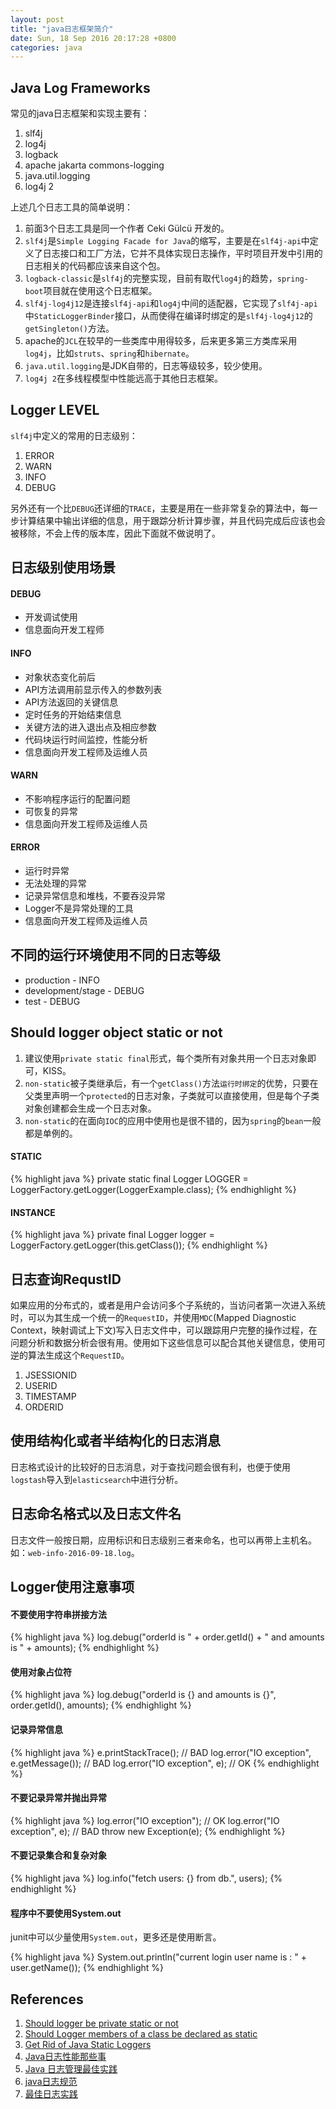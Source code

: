 ```yaml
---
layout: post
title: "java日志框架简介"
date: Sun, 18 Sep 2016 20:17:28 +0800
categories: java
---
```


Java Log Frameworks
-----

常见的java日志框架和实现主要有：

1. slf4j
2. log4j
3. logback
4. apache jakarta commons-logging
5. java.util.logging
6. log4j 2

上述几个日志工具的简单说明：

1. 前面3个日志工具是同一个作者 Ceki G&uuml;lc&uuml; 开发的。
2. `slf4j`是`Simple Logging Facade for Java`的缩写，主要是在`slf4j-api`中定义了日志接口和工厂方法，它并不具体实现日志操作，平时项目开发中引用的日志相关的代码都应该来自这个包。
3. `logback-classic`是`slf4j`的完整实现，目前有取代`log4j`的趋势，`spring-boot`项目就在使用这个日志框架。
4. `slf4j-log4j12`是连接`slf4j-api`和`log4j`中间的适配器，它实现了`slf4j-api`中`StaticLoggerBinder`接口，从而使得在编译时绑定的是`slf4j-log4j12`的`getSingleton()`方法。
5. apache的`JCL`在较早的一些类库中用得较多，后来更多第三方类库采用`log4j`，比如`struts`、`spring`和`hibernate`。
6. `java.util.logging`是JDK自带的，日志等级较多，较少使用。
7. `log4j 2`在多线程模型中性能远高于其他日志框架。

Logger LEVEL
-----

`slf4j`中定义的常用的日志级别：

1. ERROR
2. WARN
3. INFO
4. DEBUG

另外还有一个比`DEBUG`还详细的`TRACE`，主要是用在一些非常复杂的算法中，每一步计算结果中输出详细的信息，用于跟踪分析计算步骤，并且代码完成后应该也会被移除，不会上传的版本库，因此下面就不做说明了。

日志级别使用场景
-----

#### DEBUG

* 开发调试使用
* 信息面向开发工程师

#### INFO

* 对象状态变化前后
* API方法调用前显示传入的参数列表
* API方法返回的关键信息
* 定时任务的开始结束信息
* 关键方法的进入退出点及相应参数
* 代码块运行时间监控，性能分析
* 信息面向开发工程师及运维人员

#### WARN

* 不影响程序运行的配置问题
* 可恢复的异常
* 信息面向开发工程师及运维人员

#### ERROR

* 运行时异常
* 无法处理的异常
* 记录异常信息和堆栈，不要吞没异常
* Logger不是异常处理的工具
* 信息面向开发工程师及运维人员


不同的运行环境使用不同的日志等级
-----

* production - INFO
* development/stage - DEBUG
* test - DEBUG

Should logger object static or not
-----

1. 建议使用`private static final`形式，每个类所有对象共用一个日志对象即可，KISS。
2. `non-static`被子类继承后，有一个`getClass()`方法`运行时绑定`的优势，只要在父类里声明一个`protected`的日志对象，子类就可以直接使用，但是每个子类对象创建都会生成一个日志对象。
3. `non-static`的在面向`IOC`的应用中使用也是很不错的，因为`spring`的`bean`一般都是单例的。

#### STATIC

{% highlight java %}
private static final Logger LOGGER = LoggerFactory.getLogger(LoggerExample.class);
{% endhighlight %}

#### INSTANCE

{% highlight java %}
private final Logger logger = LoggerFactory.getLogger(this.getClass());
{% endhighlight %}

日志查询RequstID
-----

如果应用的分布式的，或者是用户会访问多个子系统的，当访问者第一次进入系统时，可以为其生成一个统一的`RequestID`，并使用`MDC`(Mapped Diagnostic Context，映射调试上下文)写入日志文件中，可以跟踪用户完整的操作过程，在问题分析和数据分析会很有用。使用如下这些信息可以配合其他关键信息，使用可逆的算法生成这个`RequestID`。

1. JSESSIONID
2. USERID
3. TIMESTAMP
4. ORDERID

使用结构化或者半结构化的日志消息
-----

日志格式设计的比较好的日志消息，对于查找问题会很有利，也便于使用`logstash`导入到`elasticsearch`中进行分析。

日志命名格式以及日志文件名
-----

日志文件一般按日期，应用标识和日志级别三者来命名，也可以再带上主机名。如：`web-info-2016-09-18.log`。

Logger使用注意事项
-----

#### 不要使用字符串拼接方法

{% highlight java %}
log.debug("orderId is " + order.getId() + " and amounts is " + amounts);
{% endhighlight %}

#### 使用对象占位符

{% highlight java %}
log.debug("orderId is {} and amounts is {}", order.getId(), amounts);
{% endhighlight %}

#### 记录异常信息

{% highlight java %}
e.printStackTrace(); // BAD
log.error("IO exception", e.getMessage()); // BAD
log.error("IO exception", e); // OK
{% endhighlight %}

#### 不要记录异常并抛出异常

{% highlight java %}
log.error("IO exception"); // OK
log.error("IO exception", e); // BAD
throw new Exception(e);
{% endhighlight %}

#### 不要记录集合和复杂对象

{% highlight java %}
log.info("fetch users: {} from db.", users);
{% endhighlight %}

#### 程序中不要使用System.out

junit中可以少量使用`System.out`，更多还是使用断言。

{% highlight java %}
System.out.println("current login user name is : " + user.getName());
{% endhighlight %}

References
-----

1. [Should logger be private static or not](http://stackoverflow.com/questions/3842823/should-logger-be-private-static-or-not)
2. [Should Logger members of a class be declared as static](http://www.slf4j.org/faq.html#declared_static)
3. [Get Rid of Java Static Loggers](http://www.yegor256.com/2014/05/23/avoid-java-static-logger.html)
4. [Java日志性能那些事](http://www.infoq.com/cn/articles/things-of-java-log-performance)
5. [Java 日志管理最佳实践](http://www.ibm.com/developerworks/cn/java/j-lo-practicelog/index.html)
6. [java日志规范](https://www.linkedin.com/pulse/java%E6%97%A5%E5%BF%97%E8%A7%84%E8%8C%83-ding-lau)
7. [最佳日志实践](http://blog.jobbole.com/56574/)

